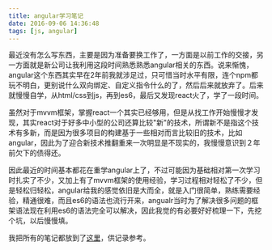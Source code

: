 ```yaml
---
title: angular学习笔记
date: 2016-09-06 14:36:48
tags: [js, angular]
---
```


最近没有怎么写东西，主要是因为准备要换工作了，一方面是以前工作的交接，另一方面就是新公司让我利用这段时间熟悉熟悉angular相关的东西。说来惭愧，angular这个东西其实早在2年前我就涉足过，只可惜当时水平有限，连个npm都玩不明白，更别说什么双向绑定、自定义指令什么的了，然后后来就放弃了。后来就慢慢自学，从html/css到js，再到es6，最后又发现react火了，学了一段时间。

<!--more-->

虽然对于mvvm框架，掌握react一个其实已经够用，但是从找工作开始慢慢才发现，其实react对于好多中小型的公司还算比较"新"的技术，所谓新不是指这个技术有多新，而是因为很多项目的构建基于一些相对而言比较旧的技术，比如angular，因此为了迎合新技术推翻重来一次明显是不现实的，我慢慢意识到２年前欠下的债得还。

因此最近的时间基本都花在重学angular上了，不过可能因为基础相对第一次学习时扎实了不少，又加上有了mvvm框架的使用经验，学习过程相对轻松了不少，但是轻松归轻松，angular给我的感觉依旧是大而全，就是入门很简单，熟练需要经验，精通很难，而且es6的语法也流行开来，angualr当时为了解决很多问题的框架语法现在利用es6的语法完全可以解决，因此我觉的有必要好好梳理一下，先挖个坑，以后慢慢填。

我把所有的笔记都放到了[这里](/angular)，供记录参考。